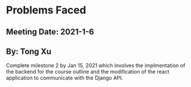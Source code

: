 # Problems Faced

## Meeting Date: 2021-1-6

## By: Tong Xu

Complete milestone 2 by Jan 15, 2021 which involves the implmentation of the backend for the course outline and the modification of the react application to communicate with the Django API.

